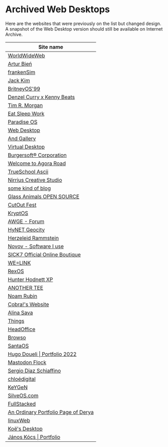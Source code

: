 # Archived Web Desktops

Here are the websites that were previously on the list but changed design.<br />
A snapshot of the Web Desktop version should still be available on Internet Archive.

| Site name |
|---|
[WorldWideWeb](https://worldwideweb.cern.ch/code/) |
[Artur Bień](https://web.archive.org/web/20220401074943/https://www.expensive.toys/) |
[frankenSim](https://web.archive.org/web/20231105043617/http://frankensim.animade.tv/) |
[Jack Kim](https://www.jackk.im) |
[BritneyOS'99](https://web.archive.org/web/20210105054008/http://itsbritneybot.com/) |
[Denzel Curry x Kenny Beats](https://web.archive.org/web/20220225011033/https://denzelcurry.com/) |
[Tim R. Morgan](https://web.archive.org/web/20200507020646/https://timmorgan.org/) |
[Eat Sleep Work](https://web.archive.org/web/20210404122006/https://www.eatsleepwork.com/) |
[Paradise OS](https://web.archive.org/web/20180211061618/http://palm.computer/) |
[Web Desktop](https://web.archive.org/web/20190120054952/https://webdesktop.net/) |
[And Gallery](https://web.archive.org/web/20200917000023/https://andgallery.art/) |
[Virtual Desktop](https://web.archive.org/web/20240226144711/http://virtualdesktop.org/) |
[Burgersoft® Corporation](https://web.archive.org/web/20200804174451/https://www.burgersoft.co) |
[Welcome to Agora Road](https://web.archive.org/web/20201203062845/https://forum.agoraroad.com/index.php) |
[TrueSchool Ascii](https://web.archive.org/web/20220101190540/http://trueschool.se/) |
[Nirrius Creative Studio](https://web.archive.org/web/20210118193913/https://nirri.us/) |
[some kind of blog](https://web.archive.org/web/20230119160309/https://blog.aimen.me) |
[Glass Animals OPEN SOURCE](https://web.archive.org/web/20240206052521/https://opensource.glassanimals.com/) |
[CutOut Fest](https://web.archive.org/web/20210608201545/https://cutoutfest.com/) |
[KryptOS](https://web.archive.org/web/20221213182021/https://kry.pt/) |
[AWGE - Forum](https://web.archive.org/web/20220123064312/https://forums.awgeshit.com/) |
[HyNET Geocity](https://web.archive.org/web/20250304222626/https://hyena.network/geocity/) |
[Herzeleid Rammstein](https://web.archive.org/web/20201014005524/https://www.rammstein.de/de/) |
[Novov - Software I use](https://web.archive.org/web/20230521025332/https://novov.me/liked/software) |
[SICK7 Official Online Boutique](https://web.archive.org/web/20210601000000*/https://sick7.com/) |
[WE=LINK](https://web.archive.org/web/20230205103008/http://we-link.chronusartcenter.org/) |
[RexOS](https://web.archive.org/web/20230819185459/https://itzrex.neocities.org/) |
[Hunter Hodnett XP](https://github.com/hunterchristian/personal-site-v2) |
[ANOTHER TEE](https://web.archive.org/web/20220902130019/https://www.anothertee.xyz/) |
[Noam Rubin](https://web.archive.org/web/20250315041558/https://www.noam-rubin.com/) |
[Cobra!'s Website](https://web.archive.org/web/20230418124801/https://cobradile.neocities.org/index.en) |
[Alina Sava](https://web.archive.org/web/20230326163643/https://sava.io/) |
[Things](https://web.archive.org/web/20230519004753/https://things.inc/) |
[HeadOffice](https://web.archive.org/web/20230219223306/http://headofffice.com/) |
[Browso](https://web.archive.org/web/20230701000000*/https://www.browso.app) |
[SantaOS](https://web.archive.org/web/20230124112842/http://jeremymakes.com/SantaOS/) |
[Hugo Doueli \| Portfolio 2022](https://github.com/Ormidales/portfolio/) |
[Mastodon Flock](https://github.com/WesSouza/mastodon-flock) |
[Sergio Diaz Schiaffino](https://web.archive.org/web/20240425135157/https://www.sergiodiazschiaffino.com/) |
[chloédigital](https://web.archive.org/web/20230412051508/https://chloedigital.com/) |
[KeYGeN](https://web.archive.org/web/20230204054510/https://keyge.nz/) |
[SilveOS.com](https://github.com/SilveOS) |
[FullStacked](https://github.com/fullstackedorg/workspace) |
[An Ordinary Portfolio Page of Derya](https://web.archive.org/web/20250118040705/http://deryasdesktop.com/) |
[linuxWeb](https://github.com/Manthee1/linuxWeb) |
[Koë's Desktop](https://web.archive.org/web/20240417120032/https://koefka.com/) |
[János Kócs \| Portfolio](https://github.com/janoskocs/portfolio) |
